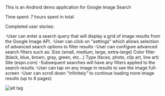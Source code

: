 This is an Android demo application for Google Image Search

Time spent: 7 hours spent in total

Completed user stories:

-User can enter a search query that will display a grid of image results from the Google Image API.
-User can click on "settings" which allows selection of advanced search options to filter results
-User can configure advanced search filters such as:
	Size (small, medium, large, extra-large)
	Color filter (black, blue, brown, gray, green, etc...)
	Type (faces, photo, clip art, line art)
	Site (espn.com)
-Subsequent searches will have any filters applied to the search results
-User can tap on any image in results to see the image full-screen
-User can scroll down “infinitely” to continue loading more image results (up to 8 pages)

![alt tag](TipCalculator.gif)